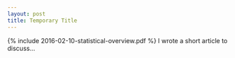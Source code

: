 ```yaml
---
layout: post
title: Temporary Title
---
```


{% include 2016-02-10-statistical-overview.pdf %}
I wrote a short article to discuss...

[pdf]: 2016-02-10-statistical-overview.pdf
